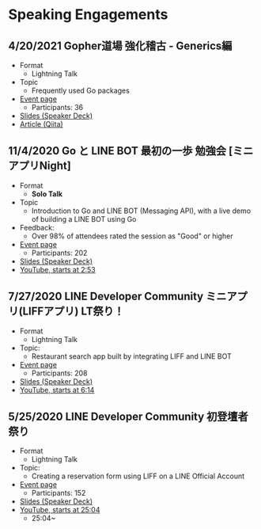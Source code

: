 # Speaking Engagements
## 4/20/2021 Gopher道場 強化稽古 - Generics編
- Format
    - Lightning Talk
- Topic
    - Frequently used Go packages
- [Event page](https://gopherdojo.connpass.com/event/207172/)
    - Participants: 36
- [Slides (Speaker Deck)](https://speakerdeck.com/yagieng/si-gayokushi-u-gopatukezi)
- [Article (Qiita)](https://qiita.com/yagi_eng/items/65cd812107362d36ae86)

## 11/4/2020 Go と LINE BOT 最初の一歩 勉強会 \[ミニアプリNight\]
- Format
    - **Solo Talk**
- Topic
    - Introduction to Go and LINE BOT (Messaging API), with a live demo of building a LINE BOT using Go
- Feedback:
    - Over 98% of attendees rated the session as "Good" or higher
- [Event page](https://linedevelopercommunity.connpass.com/event/192599/)
    - Participants: 202
- [Slides (Speaker Deck)](https://speakerdeck.com/yagieng/go-to-line-bot-ni-matometeru-men-suru)
- [YouTube, starts at 2:53](https://youtu.be/zF5n0CMS-L4?t=173)

## 7/27/2020 LINE Developer Community ミニアプリ(LIFFアプリ) LT祭り！
- Format
    - Lightning Talk
- Topic:
    - Restaurant search app built by integrating LIFF and LINE BOT
- [Event page](https://linedevelopercommunity.connpass.com/event/180970/)
    - Participants: 208
- [Slides (Speaker Deck)](https://speakerdeck.com/yagieng/lifftolinebotwolian-xi-sasetetukuruyin-shi-dian-jian-suo-apuri)
- [YouTube, starts at 6:14](https://youtu.be/Zovkb7-SEJo?t=375)

## 5/25/2020 LINE Developer Community 初登壇者祭り
- Format
    - Lightning Talk
- Topic:
    - Creating a reservation form using LIFF on a LINE Official Account
- [Event page](https://linedevelopercommunity.connpass.com/event/175751/)
    - Participants: 152
- [Slides (Speaker Deck)](https://speakerdeck.com/yagieng/liffdelinegong-shi-akauntoshang-niyu-yue-huomuwozuo-cheng-suru)
- [YouTube, starts at 25:04](https://youtu.be/kczaohan7H4?t=1504)
    - 25:04~
